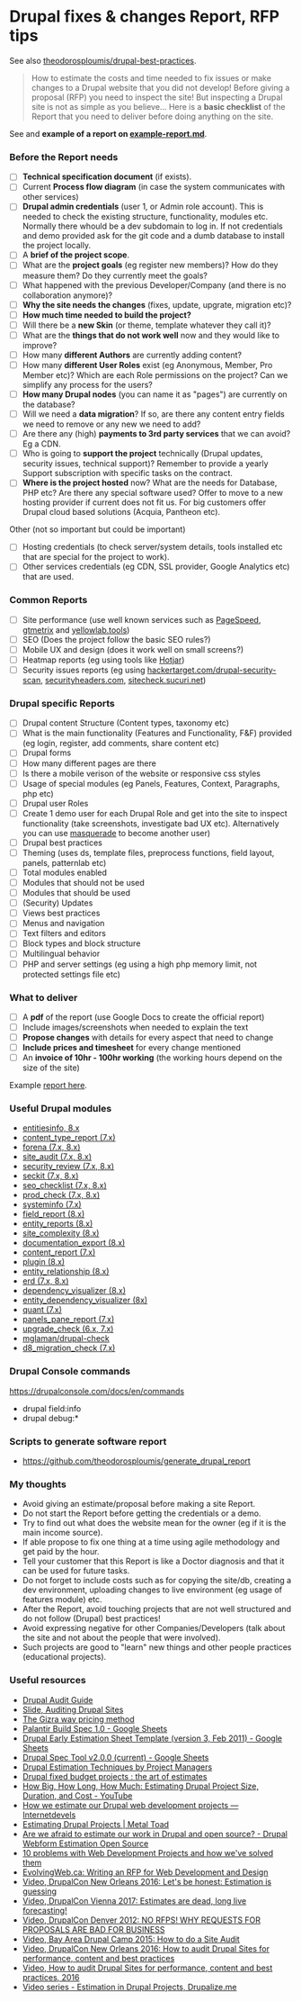 # Drupal fixes & changes Report, RFP tips

See also [theodorosploumis/drupal-best-practices](https://github.com/theodorosploumis/drupal-best-practices).

> How to estimate the costs and time needed to fix issues or make changes to a Drupal website that you did not develop!
> Before giving a proposal (RFP) you need to inspect the site! But inspecting a Drupal site is not as simple as you believe...
> Here is a **basic checklist** of the Report that you need to deliver before doing anything on the site.

See and **example of a report on [example-report.md](https://github.com/theodorosploumis/drupal-report/blob/master/example-report.md)**.

### Before the Report needs
- [ ] **Technical specification document** (if exists).
- [ ] Current **Process flow diagram** (in case the system communicates with other services)
- [ ] **Drupal admin credentials** (user 1, or Admin role account). This is needed to check the existing structure, functionality, modules etc. Normally there whould be a dev subdomain to log in. If not credentials and demo provided ask for the git code and a dumb database to install the project locally.
- [ ] A **brief of the project scope**.
- [ ] What are the **project goals** (eg register new members)? How do they measure them? Do they currently meet the goals?
- [ ] What happened with the previous Developer/Company (and there is no collaboration anymore)?
- [ ] **Why the site needs the changes** (fixes, update, upgrate, migration etc)?
- [ ] **How much time needed to build the project?**
- [ ] Will there be a **new Skin** (or theme, template whatever they call it)?
- [ ] What are the **things that do not work well** now and they would like to improve?
- [ ] How many **different Authors** are currently adding content?
- [ ] How many **different User Roles** exist (eg Anonymous, Member, Pro Member etc)? Which are each Role permissions on the project? Can we simplify any process for the users?
- [ ] **How many Drupal nodes** (you can name it as "pages") are currently on the database?
- [ ] Will we need a **data migration**? If so, are there any content entry fields we need to remove or any new we need to add?
- [ ] Are there any (high) **payments to 3rd party services** that we can avoid? Eg a CDN.
- [ ] Who is going to **support the project** technically (Drupal updates, security issues, technical support)? Remember to provide a yearly Support subscription with specific tasks on the contract.
- [ ] **Where is the project hosted** now? What are the needs for Database, PHP etc? Are there any special software used? Offer to move to a new hosting provider if current does not fit us. For big customers offer Drupal cloud based solutions (Acquia, Pantheon etc).

Other (not so important but could be important)
- [ ] Hosting credentials (to check server/system details, tools installed etc that are special for the project to work).
- [ ] Other services credentials (eg CDN, SSL provider, Google Analytics etc) that are used.

### Common Reports
- [ ] Site performance (use well known services such as [PageSpeed](https://developers.google.com/speed/pagespeed/insights), [gtmetrix](https://gtmetrix.com) and [yellowlab.tools](https://yellowlab.tools))
- [ ] SEO (Does the project follow the basic SEO rules?)
- [ ] Mobile UX and design (does it work well on small screens?)
- [ ] Heatmap reports (eg using tools like [Hotjar](https://www.hotjar.com))
- [ ] Security issues reports (eg using [hackertarget.com/drupal-security-scan](https://hackertarget.com/drupal-security-scan/), [securityheaders.com](https://securityheaders.com/), [sitecheck.sucuri.net](https://sitecheck.sucuri.net/))

### Drupal specific Reports
- [ ] Drupal content Structure (Content types, taxonomy etc)
- [ ] What is the main functionality (Features and Functionality, F&F) provided (eg login, register, add comments, share content etc)
- [ ] Drupal forms
- [ ] How many different pages are there
- [ ] Is there a mobile verison of the website or responsive css styles
- [ ] Usage of special modules (eg Panels, Features, Context, Paragraphs, php etc)
- [ ] Drupal user Roles
- [ ] Create 1 demo user for each Drupal Role and get into the site to inspect functionality (take screenshots, investigate bad UX etc). Alternatively you can use [masquerade](https://www.drupal.org/project/masquerade) to become another user)
- [ ] Drupal best practices
- [ ] Theming (uses ds, template files, preprocess functions, field layout, panels, patternlab etc)
- [ ] Total modules enabled
- [ ] Modules that should not be used
- [ ] Modules that should be used
- [ ] (Security) Updates
- [ ] Views best practices
- [ ] Menus and navigation
- [ ] Text filters and editors
- [ ] Block types and block structure
- [ ] Multilingual behavior
- [ ] PHP and server settings (eg using a high php memory limit, not protected settings file etc)

### What to deliver
- [ ] A **pdf** of the report (use Google Docs to create the official report)
- [ ] Include images/screenshots when needed to explain the text
- [ ] **Propose changes** with details for every aspect that need to change
- [ ] **Include prices and timesheet** for every change mentioned
- [ ] An **invoice of 10hr - 100hr working** (the working hours depend on the size of the site)

Example [report here](example-report.md).

### Useful Drupal modules
- [entitiesinfo, 8.x](https://www.drupal.org/project/entitiesinfo)
- [content_type_report (7.x)](https://www.drupal.org/project/content_type_report)
- [forena (7.x, 8.x)](https://www.drupal.org/project/forena)
- [site_audit (7.x, 8.x)](https://www.drupal.org/project/site_audit)
- [security_review (7.x, 8.x)](https://www.drupal.org/project/security_review)
- [seckit (7.x, 8.x)](https://www.drupal.org/project/seckit)
- [seo_checklist (7.x, 8.x)](https://www.drupal.org/project/seo_checklist)
- [prod_check (7.x, 8.x)](https://www.drupal.org/project/prod_check)
- [systeminfo (7.x)](https://www.drupal.org/project/systeminfo)
- [field_report (8.x)](https://www.drupal.org/project/field_report)
- [entity_reports (8.x)](https://www.drupal.org/project/entity_reports)
- [site_complexity (8.x)](https://www.drupal.org/project/site_complexity)
- [documentation_export (8.x)](https://www.drupal.org/project/documentation_export)
- [content_report (7.x)](https://www.drupal.org/project/content_report)
- [plugin (8.x)](https://www.drupal.org/project/plugin)
- [entity_relationship (8.x)](https://github.com/skilld-labs/entity_relationship)
- [erd (7.x, 8.x)](https://www.drupal.org/project/erd)
- [dependency_visualizer (8.x)](https://www.drupal.org/project/dependency_visualizer)
- [entity_dependency_visualizer (8x)](https://www.drupal.org/project/entity_dependency_visualizer)
- [quant (7.x)](https://www.drupal.org/project/quant)
- [panels_pane_report (7.x)](https://www.drupal.org/project/panels_pane_report)
- [upgrade_check (6.x, 7.x)](https://www.drupal.org/project/upgrade_check)
- [mglaman/drupal-check](https://github.com/mglaman/drupal-check)
- [d8_migration_check (7.x)](https://www.drupal.org/project/d8_migration_check)

### Drupal Console commands

https://drupalconsole.com/docs/en/commands

- drupal field:info
- drupal debug:\*

### Scripts to generate software report

- https://github.com/theodorosploumis/generate_drupal_report

### My thoughts
- Avoid giving an estimate/proposal before making a site Report.
- Do not start the Report before getting the credentials or a demo.
- Try to find out what does the website mean for the owner (eg if it is the main income source).
- If able propose to fix one thing at a time using agile methodology and get paid by the hour.
- Tell your customer that this Report is like a Doctor diagnosis and that it can be used for future tasks.
- Do not forget to include costs such as for copying the site/db, creating a dev environment, uploading changes to live environment (eg usage of features module) etc.
- After the Report, avoid touching projects that are not well structured and do not follow (Drupal) best practices!
- Avoid expressing negative for other Companies/Developers (talk about the site and not about the people that were involved).
- Such projects are good to "learn" new things and other people practices (educational projects).

### Useful resources
- [Drupal Audit Guide](https://github.com/axelerant/engineering/blob/main/audit.md)
- [Slide, Auditing Drupal Sites](https://www.slideshare.net/exove/auditing-drupal-sites)
- [The Gizra way pricing method](https://gist.github.com/theodorosploumis/826412bb5f2dd0aadf2728f950ffa225)
- [Palantir Build Spec 1.0 - Google Sheets](https://docs.google.com/spreadsheets/d/15htLLWLguhwiuTLg_nndQNpgWVdUMy6UaR_d1q-v6iw/edit#gid=0)
- [Drupal Early Estimation Sheet Template (version 3, Feb 2011) - Google Sheets](https://docs.google.com/spreadsheets/d/13MGHIxFOtbJ2Qxygc_GxKzxqghLiK1-7YgNiq95ypWE/edit?hl=en#gid=0)
- [Drupal Spec Tool v2.0.0 (current) - Google Sheets](https://docs.google.com/spreadsheets/d/1h-SieCV9Dtrj8F4bqMvsbcHwIibN30j2oR9FMRDFT-8/edit#gid=0)
- [Drupal Estimation Techniques by Project Managers](https://www.slideshare.net/jakobpersson/drupal-estimation-techniques-by-project-managers)
- [Drupal fixed budget projects : the art of estimates](https://www.slideshare.net/MaximeTopolov/drupal-fixed-budget-projets-the-art-of-estimates)
- [How Big, How Long, How Much: Estimating Drupal Project Size, Duration, and Cost - YouTube](https://www.youtube.com/watch?v=cIrdqyw0tvc)
- [How we estimate our Drupal web development projects — Internetdevels](https://internetdevels.com/blog/how-we-estimate-drupal-web-development-projects)
- [Estimating Drupal Projects | Metal Toad](https://www.metaltoad.com/blog/estimating-drupal-projects)
- [Are we afraid to estimate our work in Drupal and open source? - Drupal Webform Estimation Open Source](https://www.jrockowitz.com/blog/estimation)
- [10 problems with Web Development Projects and how we've solved them](https://www.freelock.com/newsletter/10-problems-web-development-projects-and-how-weve-solved-them)
- [EvolvingWeb.ca: Writing an RFP for Web Development and Design](https://evolvingweb.ca/blog/writing-rfp-web-development-and-design)
- [Video, DrupalCon New Orleans 2016: Let's be honest: Estimation is guessing](https://www.youtube.com/watch?v=rcYYOquSk-Y)
- [Video, DrupalCon Vienna 2017: Estimates are dead, long live forecasting!](https://www.youtube.com/watch?v=_pxWPGYRLDA)
- [Video, DrupalCon Denver 2012: NO RFPS! WHY REQUESTS FOR PROPOSALS ARE BAD FOR BUSINESS](https://www.youtube.com/watch?v=25ii8fNisP4)
- [Video, Bay Area Drupal Camp 2015: How to do a Site Audit](https://www.youtube.com/watch?v=ZLTlJ_6aYGQ)
- [Video, DrupalCon New Orleans 2016: How to audit Drupal Sites for performance, content and best practices](https://www.youtube.com/watch?v=A0XCRETqfYk)
- [Video, How to audit Drupal Sites for performance, content and best practices, 2016](https://www.youtube.com/watch?v=EXIV6CxdseQ)
- [Video series - Estimation in Drupal Projects, Drupalize.me](https://drupalize.me/videos/estimation-drupal-projects?p=2203)

